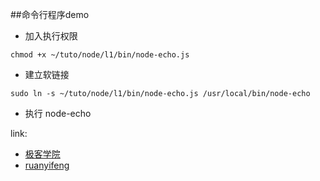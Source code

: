 ##命令行程序demo
- 加入执行权限
```
chmod +x ~/tuto/node/l1/bin/node-echo.js
```

- 建立软链接

```
sudo ln -s ~/tuto/node/l1/bin/node-echo.js /usr/local/bin/node-echo
```

- 执行 node-echo

link:
- [极客学院](http://wiki.jikexueyuan.com/project/nodejs-guide/module-path.html)
- [ruanyifeng](http://www.ruanyifeng.com/blog/2015/05/command-line-with-node.html)